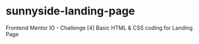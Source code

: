 # sunnyside-landing-page
Frontend Mentor IO - Challenge [4] Basic HTML &amp; CSS coding for Landing Page
